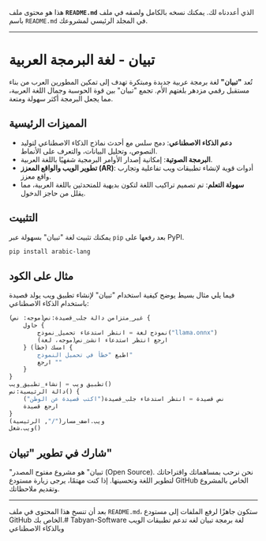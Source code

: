 هذا هو محتوى ملف **`README.md`** الذي أعددناه لك. يمكنك نسخه بالكامل ولصقه في ملف باسم `README.md` في المجلد الرئيسي لمشروعك.

-----

# تبيان - لغة البرمجة العربية

تُعد **"تبيان"** لغة برمجة عربية جديدة ومبتكرة تهدف إلى تمكين المطورين العرب من بناء مستقبل رقمي مزدهر بلغتهم الأم. تجمع "تبيان" بين قوة الحوسبة وجمال اللغة العربية، مما يجعل البرمجة أكثر سهولة ومتعة.

## المميزات الرئيسية

  * **دعم الذكاء الاصطناعي**: دمج سلس مع أحدث نماذج الذكاء الاصطناعي لتوليد النصوص، وتحليل البيانات، والتعرف على الأنماط.
  * **البرمجة الصوتية**: إمكانية إصدار الأوامر البرمجية شفهيًا باللغة العربية.
  * **تطوير الويب والواقع المعزز (AR)**: أدوات قوية لإنشاء تطبيقات ويب تفاعلية وتجارب واقع معزز.
  * **سهولة التعلم**: تم تصميم تراكيب اللغة لتكون بديهية للمتحدثين باللغة العربية، مما يقلل من حاجز الدخول.

## التثبيت

يمكنك تثبيت لغة "تبيان" بسهولة عبر `pip` بعد رفعها على PyPI.

```bash
pip install arabic-lang
```

## مثال على الكود

فيما يلي مثال بسيط يوضح كيفية استخدام "تبيان" لإنشاء تطبيق ويب يولد قصيدة باستخدام الذكاء الاصطناعي:

```python
غير_متزامن دالة جلب_قصيدة:نص(موجه: نص) {
    حاول {
        نموذج لغة = انتظر استدعاء تحميل_نموذج("llama.onnx")
        ارجع انتظر استدعاء انشئ_نص(موجه، لغة)
    } امسك (خطأ) {
        اطبع "خطأ في تحميل النموذج"
        ارجع ""
    }
}
تطبيق ويب = إنشاء_تطبيق_ويب()
دالة الرئيسية:نص() {
    نص قصيدة = انتظر استدعاء جلب_قصيدة("اكتب قصيدة عن الوطن")
    ارجع قصيدة
}
ويب.اضف_مسار("/", الرئيسية)
ويب.شغل()
```

## شارك في تطوير "تبيان"

"تبيان" هو مشروع مفتوح المصدر (Open Source). نحن نرحب بمساهماتك واقتراحاتك لتطوير اللغة وتحسينها. إذا كنت مهتمًا، يرجى زيارة مستودع GitHub الخاص بالمشروع وتقديم ملاحظاتك.

-----

بعد أن تنسخ هذا المحتوى في ملف `README.md`، ستكون جاهزًا لرفع الملفات إلى مستودع GitHub الخاص بك.# Tabyan-Software
لغة برمجة تبيان لغه تدعم تطبيقات الويب وبالذكاء الاصطناعي 
